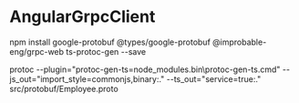 # AngularGrpcClient


npm install google-protobuf @types/google-protobuf @improbable-eng/grpc-web ts-protoc-gen --save

protoc --plugin="protoc-gen-ts=node_modules\.bin\protoc-gen-ts.cmd" --js_out="import_style=commonjs,binary:." --ts_out="service=true:." src/protobuf/Employee.proto
